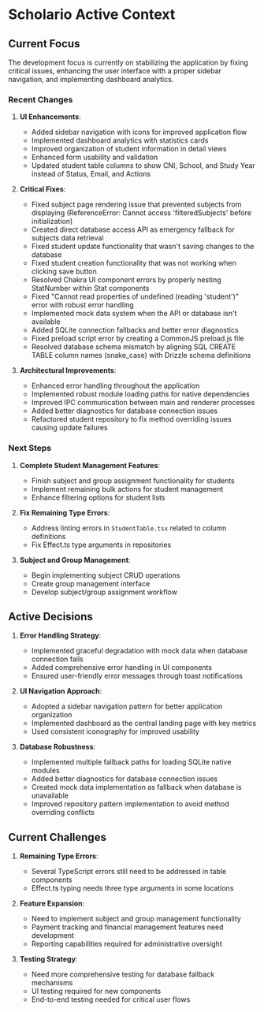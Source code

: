 # Scholario Active Context

## Current Focus

The development focus is currently on stabilizing the application by fixing critical issues, enhancing the user interface with a proper sidebar navigation, and implementing dashboard analytics.

### Recent Changes

1. **UI Enhancements**:
   - Added sidebar navigation with icons for improved application flow
   - Implemented dashboard analytics with statistics cards
   - Improved organization of student information in detail views
   - Enhanced form usability and validation
   - Updated student table columns to show CNI, School, and Study Year instead of Status, Email, and Actions

2. **Critical Fixes**:
   - Fixed subject page rendering issue that prevented subjects from displaying (ReferenceError: Cannot access 'filteredSubjects' before initialization)
   - Created direct database access API as emergency fallback for subjects data retrieval
   - Fixed student update functionality that wasn't saving changes to the database
   - Fixed student creation functionality that was not working when clicking save button
   - Resolved Chakra UI component errors by properly nesting StatNumber within Stat components
   - Fixed "Cannot read properties of undefined (reading 'student')" error with robust error handling
   - Implemented mock data system when the API or database isn't available
   - Added SQLite connection fallbacks and better error diagnostics
   - Fixed preload script error by creating a CommonJS preload.js file
   - Resolved database schema mismatch by aligning SQL CREATE TABLE column names (snake_case) with Drizzle schema definitions

3. **Architectural Improvements**:
   - Enhanced error handling throughout the application
   - Implemented robust module loading paths for native dependencies
   - Improved IPC communication between main and renderer processes
   - Added better diagnostics for database connection issues
   - Refactored student repository to fix method overriding issues causing update failures

### Next Steps

1. **Complete Student Management Features**:
   - Finish subject and group assignment functionality for students
   - Implement remaining bulk actions for student management
   - Enhance filtering options for student lists

2. **Fix Remaining Type Errors**:
   - Address linting errors in `StudentTable.tsx` related to column definitions
   - Fix Effect.ts type arguments in repositories

3. **Subject and Group Management**:
   - Begin implementing subject CRUD operations
   - Create group management interface
   - Develop subject/group assignment workflow

## Active Decisions

1. **Error Handling Strategy**:
   - Implemented graceful degradation with mock data when database connection fails
   - Added comprehensive error handling in UI components
   - Ensured user-friendly error messages through toast notifications

2. **UI Navigation Approach**:
   - Adopted a sidebar navigation pattern for better application organization
   - Implemented dashboard as the central landing page with key metrics
   - Used consistent iconography for improved usability

3. **Database Robustness**:
   - Implemented multiple fallback paths for loading SQLite native modules
   - Added better diagnostics for database connection issues
   - Created mock data implementation as fallback when database is unavailable
   - Improved repository pattern implementation to avoid method overriding conflicts

## Current Challenges

1. **Remaining Type Errors**:
   - Several TypeScript errors still need to be addressed in table components
   - Effect.ts typing needs three type arguments in some locations

2. **Feature Expansion**:
   - Need to implement subject and group management functionality
   - Payment tracking and financial management features need development
   - Reporting capabilities required for administrative oversight

3. **Testing Strategy**:
   - Need more comprehensive testing for database fallback mechanisms
   - UI testing required for new components
   - End-to-end testing needed for critical user flows 